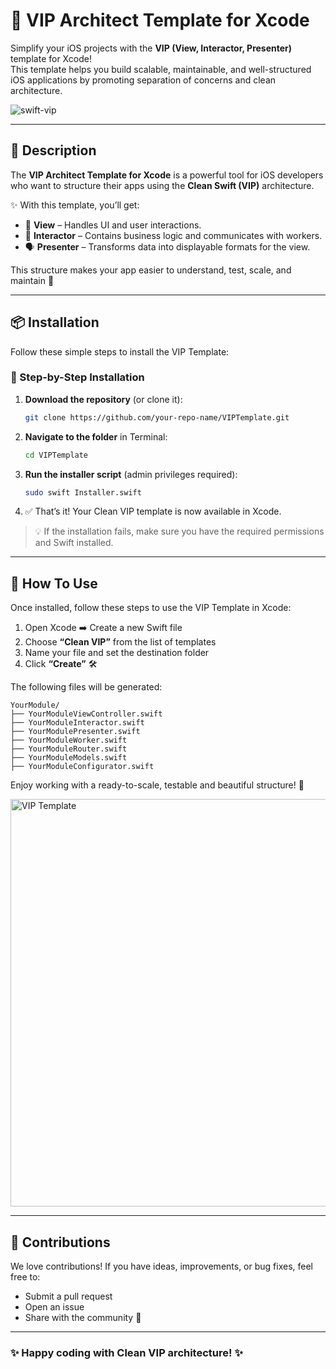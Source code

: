 # 🚀 VIP Architect Template for Xcode

Simplify your iOS projects with the **VIP (View, Interactor, Presenter)** template for Xcode!  
This template helps you build scalable, maintainable, and well-structured iOS applications by promoting separation of concerns and clean architecture.

![swift-vip](https://user-images.githubusercontent.com/23221497/203474060-ffdfa5b7-a67a-4518-bad8-e97ea4d0c83e.png)

---

## 📖 Description

The **VIP Architect Template for Xcode** is a powerful tool for iOS developers who want to structure their apps using the **Clean Swift (VIP)** architecture.

✨ With this template, you’ll get:

- 🎨 **View** – Handles UI and user interactions.  
- 🧠 **Interactor** – Contains business logic and communicates with workers.  
- 🗣️ **Presenter** – Transforms data into displayable formats for the view.

This structure makes your app easier to understand, test, scale, and maintain 🚀

---

## 📦 Installation

Follow these simple steps to install the VIP Template:

### 🔧 Step-by-Step Installation

1. **Download the repository** (or clone it):
    ```bash
    git clone https://github.com/your-repo-name/VIPTemplate.git
    ```

2. **Navigate to the folder** in Terminal:
    ```bash
    cd VIPTemplate
    ```

3. **Run the installer script** (admin privileges required):
    ```bash
    sudo swift Installer.swift
    ```

4. ✅ That’s it! Your Clean VIP template is now available in Xcode.

> 💡 If the installation fails, make sure you have the required permissions and Swift installed.

---

## 🧪 How To Use

Once installed, follow these steps to use the VIP Template in Xcode:

1. Open Xcode ➡️ Create a new Swift file  
2. Choose **“Clean VIP”** from the list of templates  
3. Name your file and set the destination folder  
4. Click **“Create”** 🛠️

The following files will be generated:

```
YourModule/
├── YourModuleViewController.swift
├── YourModuleInteractor.swift
├── YourModulePresenter.swift
├── YourModuleWorker.swift
├── YourModuleRouter.swift
├── YourModuleModels.swift
├── YourModuleConfigurator.swift
```

Enjoy working with a ready-to-scale, testable and beautiful structure! 💼

<img width="1440" height="652" alt="VIP Template" src="https://github.com/user-attachments/assets/64429f8e-3455-4ae6-96ef-59a20ef76eb6" />

---

## 🤝 Contributions

We love contributions! If you have ideas, improvements, or bug fixes, feel free to:

- Submit a pull request  
- Open an issue  
- Share with the community 💬

---

### ✨ Happy coding with Clean VIP architecture! ✨
